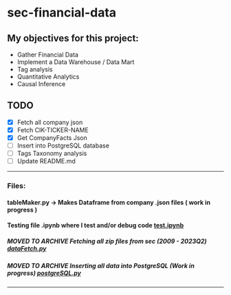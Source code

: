 # sec-financial-data

## My objectives for this project:
-   Gather Financial Data
-   Implement a Data Warehouse / Data Mart
-   Tag analysis
-   Quantitative Analytics 
-   Causal Inference

## TODO
-   [x] Fetch all company json
-   [x] Fetch CIK-TICKER-NAME
-   [x] Get CompanyFacts Json
-   [ ] Insert into PostgreSQL database
-   [ ] Tags Taxonomy analysis
-   [ ] Update README.md
---

### Files:

#### tableMaker.py -> Makes Dataframe from company .json files ( work in progress )

#### Testing file .ipynb where I test and/or debug code [test.ipynb](https://github.com/BronzeKnuckles/sec-financial-data/blob/main/test.ipynb)

##### **MOVED TO ARCHIVE** Fetching all zip files from sec (2009 - 2023Q2) [dataFetch.py](https://github.com/BronzeKnuckles/sec-financial-data/blob/main/dataFetch.py)

##### **MOVED TO ARCHIVE** Inserting all data into PostgreSQL (**Work in progress**) [postgreSQL.py](https://github.com/BronzeKnuckles/sec-financial-data/blob/main/postgreSQL.py)


---



